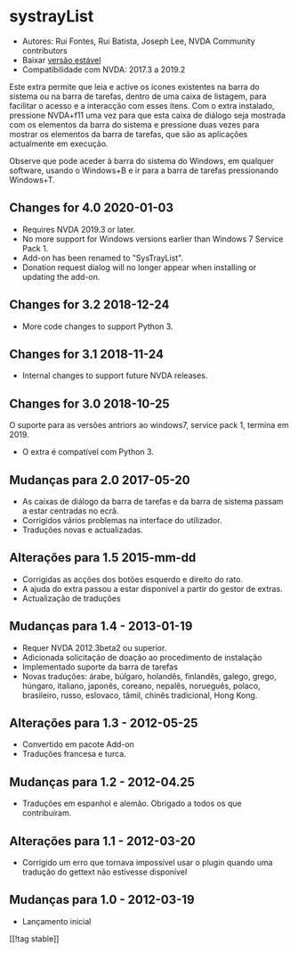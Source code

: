 # systrayList #

* Autores: Rui Fontes, Rui Batista, Joseph Lee, NVDA Community contributors
* Baixar [versão estável][1]
* Compatibilidade com NVDA: 2017.3 a 2019.2

Este extra permite que leia e active os ícones existentes na barra do
sistema ou na barra de tarefas, dentro de uma caixa de listagem, para
facilitar o acesso e a interacção com esses itens. Com o extra instalado,
pressione NVDA+f11 uma vez para que esta caixa de diálogo seja mostrada com
os elementos da barra do sistema e pressione duas vezes para mostrar os
elementos da barra de tarefas, que são as aplicações actualmente em
execução.

Observe que pode aceder à barra do sistema do Windows, em qualquer software,
usando o Windows+B e ir para a barra de tarefas pressionando Windows+T.

## Changes for 4.0 2020-01-03 ##

* Requires NVDA 2019.3 or later.
* No more support for Windows versions earlier than Windows 7 Service Pack
  1.
* Add-on has been renamed to "SysTrayList".
* Donation request dialog will no longer appear when installing or updating
  the add-on.

## Changes for 3.2 2018-12-24 ##

* More code changes to support Python 3.

## Changes for 3.1 2018-11-24 ##

* Internal changes to support future NVDA releases.

## Changes for 3.0 2018-10-25 ##

O suporte para as versões antriors ao windows7, service pack 1, termina em
2019.

* O extra é compatível com Python 3.

## Mudanças para 2.0 2017-05-20 ##

* As caixas de diálogo da barra de tarefas e da barra de sistema passam a
  estar centradas no ecrã.
* Corrigidos vários problemas na interface do utilizador.
* Traduções novas e actualizadas.

## Alterações para 1.5 2015-mm-dd ##

* Corrigidas as acções dos botões esquerdo e direito do rato.
* A ajuda do extra passou a estar disponível a partir do gestor de extras.
* Actualização de traduções

## Mudanças para 1.4 - 2013-01-19 ##

* Requer NVDA 2012.3beta2 ou superior.
* Adicionada solicitação de doação ao procedimento de instalação
* Implementado suporte da barra de tarefas
* Novas traduções: árabe, búlgaro, holandês, finlandês, galego, grego,
  húngaro, italiano, japonês, coreano, nepalês, norueguês, polaco,
  brasileiro, russo, eslovaco, tâmil, chinês tradicional, Hong Kong.

## Alterações para 1.3 - 2012-05-25 ##

* Convertido em pacote Add-on
* Traduções francesa e turca.

## Mudanças para 1.2 - 2012-04.25 ##

* Traduções em espanhol e alemão. Obrigado a todos os que contribuíram.

## Alterações para 1.1 - 2012-03-20 ##

* Corrigido um erro que tornava impossível usar o plugin quando uma tradução
  do gettext não estivesse disponível

## Mudanças para 1.0 - 2012-03-19 ##

* Lançamento inicial

[[!tag stable]]

[1]: https://addons.nvda-project.org/files/get.php?file=st
